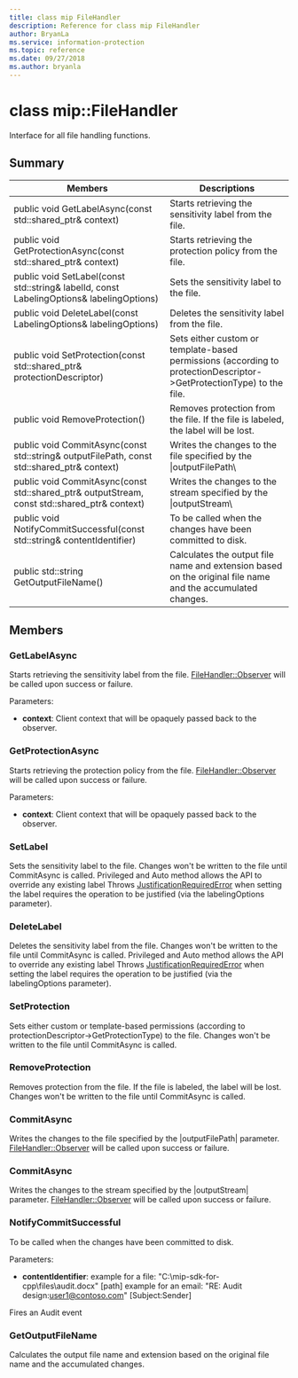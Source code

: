 ```yaml
---
title: class mip FileHandler 
description: Reference for class mip FileHandler 
author: BryanLa
ms.service: information-protection
ms.topic: reference
ms.date: 09/27/2018
ms.author: bryanla
---
```

# class mip::FileHandler 
Interface for all file handling functions.
  
## Summary
 Members                        | Descriptions                                
--------------------------------|---------------------------------------------
public void GetLabelAsync(const std::shared_ptr<void>& context)  |  Starts retrieving the sensitivity label from the file.
public void GetProtectionAsync(const std::shared_ptr<void>& context)  |  Starts retrieving the protection policy from the file.
 public void SetLabel(const std::string& labelId, const LabelingOptions& labelingOptions)  |  Sets the sensitivity label to the file.
 public void DeleteLabel(const LabelingOptions& labelingOptions)  |  Deletes the sensitivity label from the file.
public void SetProtection(const std::shared_ptr<ProtectionDescriptor>& protectionDescriptor)  |  Sets either custom or template-based permissions (according to protectionDescriptor->GetProtectionType) to the file.
 public void RemoveProtection()  |  Removes protection from the file. If the file is labeled, the label will be lost.
public void CommitAsync(const std::string& outputFilePath, const std::shared_ptr<void>& context) | Writes the changes to the file specified by the \|outputFilePath\ |  parameter.
public void CommitAsync(const std::shared_ptr<Stream>& outputStream, const std::shared_ptr<void>& context) | Writes the changes to the stream specified by the \|outputStream\ |  parameter.
 public void NotifyCommitSuccessful(const std::string& contentIdentifier)  |  To be called when the changes have been committed to disk.
 public std::string GetOutputFileName()  |  Calculates the output file name and extension based on the original file name and the accumulated changes.
  
## Members
  
### GetLabelAsync
Starts retrieving the sensitivity label from the file.
[FileHandler::Observer](class_mip_filehandler_observer.md) will be called upon success or failure.

Parameters:  
* **context**: Client context that will be opaquely passed back to the observer.


  
### GetProtectionAsync
Starts retrieving the protection policy from the file.
[FileHandler::Observer](class_mip_filehandler_observer.md) will be called upon success or failure.

Parameters:  
* **context**: Client context that will be opaquely passed back to the observer.


  
### SetLabel
Sets the sensitivity label to the file.
Changes won't be written to the file until CommitAsync is called. Privileged and Auto method allows the API to override any existing label 
Throws [JustificationRequiredError](class_mip_justificationrequirederror.md) when setting the label requires the operation to be justified (via the labelingOptions parameter).
  
### DeleteLabel
Deletes the sensitivity label from the file.
Changes won't be written to the file until CommitAsync is called. Privileged and Auto method allows the API to override any existing label 
Throws [JustificationRequiredError](class_mip_justificationrequirederror.md) when setting the label requires the operation to be justified (via the labelingOptions parameter).
  
### SetProtection
Sets either custom or template-based permissions (according to protectionDescriptor->GetProtectionType) to the file.
Changes won't be written to the file until CommitAsync is called.
  
### RemoveProtection
Removes protection from the file. If the file is labeled, the label will be lost.
Changes won't be written to the file until CommitAsync is called.
  
### CommitAsync
Writes the changes to the file specified by the |outputFilePath| parameter.
[FileHandler::Observer](class_mip_filehandler_observer.md) will be called upon success or failure.
  
### CommitAsync
Writes the changes to the stream specified by the |outputStream| parameter.
[FileHandler::Observer](class_mip_filehandler_observer.md) will be called upon success or failure.
  
### NotifyCommitSuccessful
To be called when the changes have been committed to disk.

Parameters:  
* **contentIdentifier**: example for a file: "C:\mip-sdk-for-cpp\files\audit.docx" [path] example for an email: "RE: Audit design:user1@contoso.com" [Subject:Sender] 


Fires an Audit event
  
### GetOutputFileName
Calculates the output file name and extension based on the original file name and the accumulated changes.
